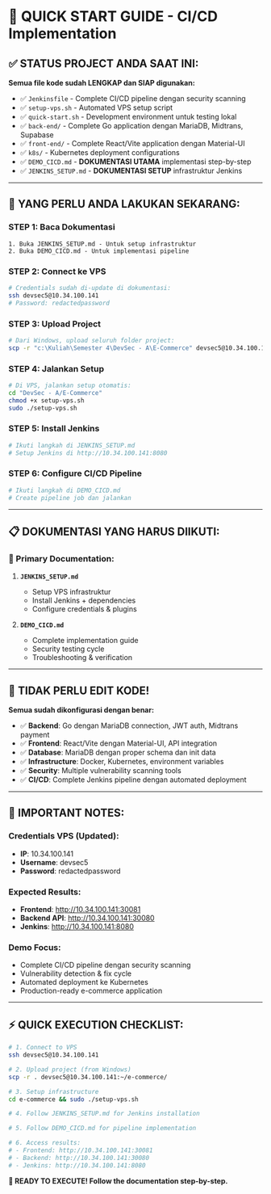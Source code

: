 # 🚀 QUICK START GUIDE - CI/CD Implementation

## ✅ **STATUS PROJECT ANDA SAAT INI:**

**Semua file kode sudah LENGKAP dan SIAP digunakan:**
- ✅ `Jenkinsfile` - Complete CI/CD pipeline dengan security scanning
- ✅ `setup-vps.sh` - Automated VPS setup script  
- ✅ `quick-start.sh` - Development environment untuk testing lokal
- ✅ `back-end/` - Complete Go application dengan MariaDB, Midtrans, Supabase
- ✅ `front-end/` - Complete React/Vite application dengan Material-UI
- ✅ `k8s/` - Kubernetes deployment configurations
- ✅ `DEMO_CICD.md` - **DOKUMENTASI UTAMA** implementasi step-by-step
- ✅ `JENKINS_SETUP.md` - **DOKUMENTASI SETUP** infrastruktur Jenkins

---

## 🎯 **YANG PERLU ANDA LAKUKAN SEKARANG:**

### **STEP 1: Baca Dokumentasi**
```
1. Buka JENKINS_SETUP.md - Untuk setup infrastruktur
2. Buka DEMO_CICD.md - Untuk implementasi pipeline
```

### **STEP 2: Connect ke VPS**
```bash
# Credentials sudah di-update di dokumentasi:
ssh devsec5@10.34.100.141
# Password: redactedpassword
```

### **STEP 3: Upload Project**
```bash
# Dari Windows, upload seluruh folder project:
scp -r "c:\Kuliah\Semester 4\DevSec - A\E-Commerce" devsec5@10.34.100.141:~/
```

### **STEP 4: Jalankan Setup**
```bash
# Di VPS, jalankan setup otomatis:
cd "DevSec - A/E-Commerce"
chmod +x setup-vps.sh
sudo ./setup-vps.sh
```

### **STEP 5: Install Jenkins**
```bash
# Ikuti langkah di JENKINS_SETUP.md
# Setup Jenkins di http://10.34.100.141:8080
```

### **STEP 6: Configure CI/CD Pipeline**
```bash
# Ikuti langkah di DEMO_CICD.md
# Create pipeline job dan jalankan
```

---

## 📋 **DOKUMENTASI YANG HARUS DIIKUTI:**

### **🔧 Primary Documentation:**
1. **`JENKINS_SETUP.md`** 
   - Setup VPS infrastruktur
   - Install Jenkins + dependencies
   - Configure credentials & plugins

2. **`DEMO_CICD.md`** 
   - Complete implementation guide
   - Security testing cycle
   - Troubleshooting & verification

---

## 🎯 **TIDAK PERLU EDIT KODE!**

**Semua sudah dikonfigurasi dengan benar:**
- ✅ **Backend**: Go dengan MariaDB connection, JWT auth, Midtrans payment
- ✅ **Frontend**: React/Vite dengan Material-UI, API integration
- ✅ **Database**: MariaDB dengan proper schema dan init data
- ✅ **Infrastructure**: Docker, Kubernetes, environment variables
- ✅ **Security**: Multiple vulnerability scanning tools
- ✅ **CI/CD**: Complete Jenkins pipeline dengan automated deployment

---

## 🚨 **IMPORTANT NOTES:**

### **Credentials VPS (Updated):**
- **IP**: 10.34.100.141
- **Username**: devsec5  
- **Password**: redactedpassword

### **Expected Results:**
- **Frontend**: http://10.34.100.141:30081
- **Backend API**: http://10.34.100.141:30080
- **Jenkins**: http://10.34.100.141:8080

### **Demo Focus:**
- Complete CI/CD pipeline dengan security scanning
- Vulnerability detection & fix cycle
- Automated deployment ke Kubernetes
- Production-ready e-commerce application

---

## ⚡ **QUICK EXECUTION CHECKLIST:**

```bash
# 1. Connect to VPS
ssh devsec5@10.34.100.141

# 2. Upload project (from Windows)
scp -r . devsec5@10.34.100.141:~/e-commerce/

# 3. Setup infrastructure
cd e-commerce && sudo ./setup-vps.sh

# 4. Follow JENKINS_SETUP.md for Jenkins installation

# 5. Follow DEMO_CICD.md for pipeline implementation

# 6. Access results:
# - Frontend: http://10.34.100.141:30081
# - Backend: http://10.34.100.141:30080
# - Jenkins: http://10.34.100.141:8080
```

**🎯 READY TO EXECUTE! Follow the documentation step-by-step.**